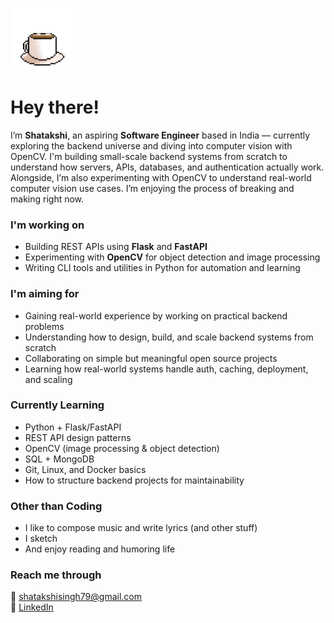 <p>
  <img src="./assets/coffee.gif" alt="wave" width="100" /> 
  <h1>Hey there!</h1>
</p>

I’m **Shatakshi**, an aspiring **Software Engineer** based in India — currently exploring the backend universe and diving into computer vision with OpenCV.
I'm building small-scale backend systems from scratch to understand how servers, APIs, databases, and authentication actually work. Alongside, I’m also experimenting with OpenCV to understand real-world computer vision use cases. I’m enjoying the process of breaking and making right now.

### I'm working on

- Building REST APIs using **Flask** and **FastAPI**
- Experimenting with **OpenCV** for object detection and image processing
- Writing CLI tools and utilities in Python for automation and learning

### I'm aiming for

- Gaining real-world experience by working on practical backend problems
- Understanding how to design, build, and scale backend systems from scratch
- Collaborating on simple but meaningful open source projects
- Learning how real-world systems handle auth, caching, deployment, and scaling

### Currently Learning

- Python + Flask/FastAPI  
- REST API design patterns  
- OpenCV (image processing & object detection)  
- SQL + MongoDB  
- Git, Linux, and Docker basics  
- How to structure backend projects for maintainability

### Other than Coding

- I like to compose music and write lyrics (and other stuff)
- I sketch
- And enjoy reading and humoring life

### Reach me through

📧 shatakshisingh79@gmail.com  
🔗 [LinkedIn](https://linkedin.com/in/shatakshe)
